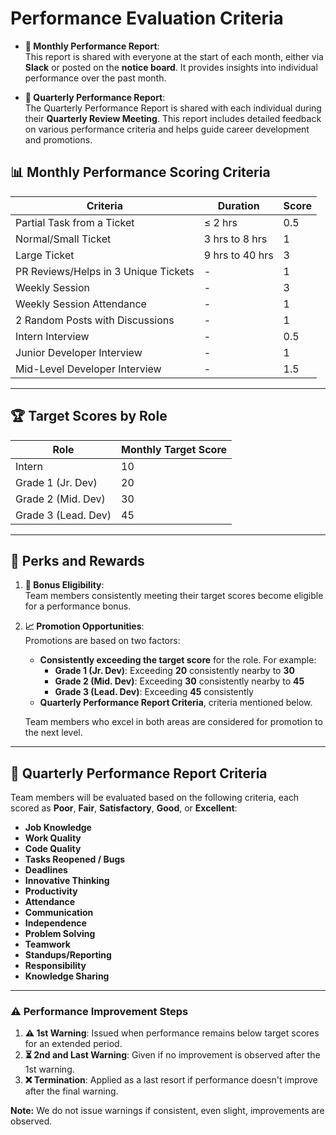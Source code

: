 # Performance Evaluation Criteria  

- **📅 Monthly Performance Report**:  
  This report is shared with everyone at the start of each month, either via **Slack** or posted on the **notice board**. It provides insights into individual performance over the past month.

- **📆 Quarterly Performance Report**:  
  The Quarterly Performance Report is shared with each individual during their **Quarterly Review Meeting**. This report includes detailed feedback on various performance criteria and helps guide career development and promotions.

## 📊 Monthly Performance Scoring Criteria  

| **Criteria**                            | **Duration**         | **Score** |
|-----------------------------------------|----------------------|-----------|
| Partial Task from a Ticket              | ≤ 2 hrs             | 0.5       |
| Normal/Small Ticket                     | 3 hrs to 8 hrs       | 1         |
| Large Ticket                            | 9 hrs to 40 hrs      | 3         |
| PR Reviews/Helps in 3 Unique Tickets    | -                    | 1         |
| Weekly Session                          | -                    | 3         |
| Weekly Session Attendance               | -                    | 1         |
| 2 Random Posts with Discussions         | -                    | 1         |
| Intern Interview                        | -                    | 0.5       |
| Junior Developer Interview              | -                    | 1         |
| Mid-Level Developer Interview           | -                    | 1.5       |

---

## 🏆 Target Scores by Role  

| **Role**             | **Monthly Target Score** |
|-----------------------|--------------------------|
| Intern               | 10                       |
| Grade 1 (Jr. Dev)    | 20                       |
| Grade 2 (Mid. Dev)   | 30                       |
| Grade 3 (Lead. Dev)  | 45                       |

---

## 🎁 Perks and Rewards  

1. **💸 Bonus Eligibility**:  
   Team members consistently meeting their target scores become eligible for a performance bonus.

2. **📈 Promotion Opportunities**:  
   Promotions are based on two factors:  
   - **Consistently exceeding the target score** for the role. For example:  
     - **Grade 1 (Jr. Dev)**: Exceeding **20** consistently nearby to **30**
     - **Grade 2 (Mid. Dev)**: Exceeding **30** consistently nearby to **45** 
     - **Grade 3 (Lead. Dev)**: Exceeding **45** consistently 
   - **Quarterly Performance Report Criteria**, criteria mentioned below.

   Team members who excel in both areas are considered for promotion to the next level.

---

## 📅 Quarterly Performance Report Criteria  

Team members will be evaluated based on the following criteria, each scored as **Poor**, **Fair**, **Satisfactory**, **Good**, or **Excellent**:  

- **Job Knowledge**  
- **Work Quality**  
- **Code Quality**  
- **Tasks Reopened / Bugs**  
- **Deadlines**  
- **Innovative Thinking**  
- **Productivity**  
- **Attendance**  
- **Communication**  
- **Independence**  
- **Problem Solving**  
- **Teamwork**  
- **Standups/Reporting**  
- **Responsibility**  
- **Knowledge Sharing**  

---

### ⚠️ Performance Improvement Steps  

1. **⚠️ 1st Warning**: Issued when performance remains below target scores for an extended period.  
2. **⏳ 2nd and Last Warning**: Given if no improvement is observed after the 1st warning.  
3. **❌ Termination**: Applied as a last resort if performance doesn't improve after the final warning.  

**Note:** We do not issue warnings if consistent, even slight, improvements are observed.  
